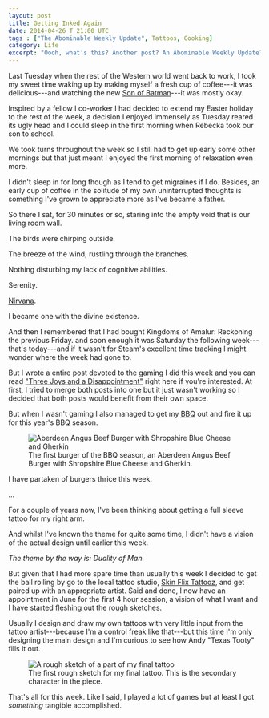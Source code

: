 ```yaml
---
layout: post
title: Getting Inked Again
date: 2014-04-26 T 21:00 UTC
tags : ["The Abominable Weekly Update", Tattoos, Cooking]
category: Life
excerpt: "Oooh, what's this? Another post? An Abominable Weekly Update? Well it's about time. Feast your eyes on a little of this and a little of that."
---
```

Last Tuesday when the rest of the Western world went back to work, I took my sweet time waking up by making myself a fresh cup of coffee---it was delicious---and watching the new [Son of Batman][sob]---it was mostly okay.

Inspired by a fellow I co-worker I had decided to extend my Easter holiday to the rest of the week, a decision I enjoyed immensely as Tuesday reared its ugly head and I could sleep in the first morning when Rebecka took our son to school.

We took turns throughout the week so I still had to get up early some other mornings but that just meant I enjoyed the first morning of relaxation even more.

I didn't sleep in for long though as I tend to get migraines if I do. Besides, an early cup of coffee in the solitude of my own uninterrupted thoughts is something I've grown to appreciate more as I've became a father.

So there I sat, for 30 minutes or so, staring into the empty void that is our living room wall.

The birds were chirping outside.

The breeze of the wind, rustling through the branches.

Nothing disturbing my lack of cognitive abilities.

Serenity.

[Nirvana][nirvana].

I became one with the divine existence.

And then I remembered that I had bought Kingdoms of Amalur: Reckoning the previous Friday. and soon enough it was Saturday the following week---that's today---and if it wasn't for Steam's excellent time tracking I might wonder where the week had gone to.

But I wrote a entire post devoted to the gaming I did this week and you can read ["Three Joys and a Disappointment"][blog] right here if you're interested. At first, I tried to merge both posts into one but it just wasn't working so I decided that both posts would benefit from their own space.

But when I wasn't gaming I also managed to get my <abbr title="Barbecue">BBQ</abbr> out and fire it up for this year's <abbr>BBQ</abbr> season.

<div>
<figure>
	<img class="js-lazy-load" data-original="/assets/posts/2014/april/getting-inked-again/first-bbq-burger-of-season-2014.jpg" alt="Aberdeen Angus Beef Burger with Shropshire Blue Cheese and Gherkin">
	<figcaption>The first burger of the BBQ season, an Aberdeen Angus Beef Burger with Shropshire Blue Cheese and Gherkin.</figcaption>
</figure>
</div>

I have partaken of burgers thrice this week.

...

For a couple of years now, I've been thinking about getting a full sleeve tattoo for my right arm.

And whilst I've known the theme for quite some time, I didn't have a vision of the actual design until earlier this week.

*The theme by the way is: Duality of Man.*

But given that I had more spare time than usually this week I decided to get the ball rolling by go to the local tattoo studio, [Skin Flix Tattooz][skin], and get paired up with an appropriate artist. Said and done, I now have an appointment in June for the first 4 hour session, a vision of what I want and I have started fleshing out the rough sketches.

Usually I design and draw my own tattoos with very little input from the tattoo artist---because I'm a control freak like that---but this time I'm only designing the main design and I'm curious to see how Andy "Texas Tooty" fills it out.

<div>
<figure>
	<img class="js-lazy-load" data-original="/assets/posts/2014/april/getting-inked-again/rough-sketch-of-final-tattoo.jpg" alt="A rough sketch of a part of my final tattoo">
	<figcaption>The first rough sketch for my final tattoo. This is the secondary character in the piece.</figcaption>
</figure>
</div>

That's all for this week. Like I said, I played a lot of games but at least I got *something* tangible accomplished.

[sob]: http://en.wikipedia.org/wiki/Son_of_Batman
[skin]: http://www.skinflixtattooz.co.uk/
[blog]: /blog/three-joys-and-a-disappointment
[nirvana]: http://en.wikipedia.org/wiki/Nirvana